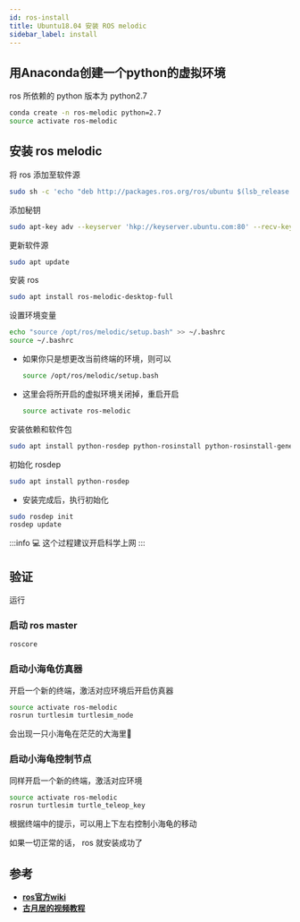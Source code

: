 ```yaml
---
id: ros-install
title: Ubuntu18.04 安装 ROS melodic
sidebar_label: install
---
```


## 用Anaconda创建一个python的虚拟环境

ros 所依赖的 python 版本为 python2.7

``` bash
conda create -n ros-melodic python=2.7
source activate ros-melodic
```

## 安装 ros melodic
将 ros 添加至软件源

``` bash
sudo sh -c 'echo "deb http://packages.ros.org/ros/ubuntu $(lsb_release -sc) main" > /etc/apt/sources.list.d/ros-latest.list'
```

添加秘钥

``` bash
sudo apt-key adv --keyserver 'hkp://keyserver.ubuntu.com:80' --recv-key C1CF6E31E6BADE8868B172B4F42ED6FBAB17C654
```

更新软件源

``` bash
sudo apt update
```

安装 ros

``` bash
sudo apt install ros-melodic-desktop-full
```

设置环境变量

``` bash
echo "source /opt/ros/melodic/setup.bash" >> ~/.bashrc
source ~/.bashrc
```
- 如果你只是想更改当前终端的环境，则可以
  
  ``` bash
  source /opt/ros/melodic/setup.bash
  ```
- 这里会将所开启的虚拟环境关闭掉，重启开启
  ``` bash
  source activate ros-melodic
  ```

安装依赖和软件包

``` bash
sudo apt install python-rosdep python-rosinstall python-rosinstall-generator python-wstool build-essential
```

初始化 rosdep

``` bash
sudo apt install python-rosdep
```

- 安装完成后，执行初始化
  
``` bash
sudo rosdep init
rosdep update
```

:::info :computer:
这个过程建议开启科学上网
:::

## 验证
运行

### 启动 ros master
``` bash
roscore
```

### 启动小海龟仿真器
开启一个新的终端，激活对应环境后开启仿真器
``` bash
source activate ros-melodic
rosrun turtlesim turtlesim_node
```
会出现一只小海龟在茫茫的大海里:turtle:

### 启动小海龟控制节点
同样开启一个新的终端，激活对应环境
``` bash
source activate ros-melodic
rosrun turtlesim turtle_teleop_key
```

根据终端中的提示，可以用上下左右控制小海龟的移动

如果一切正常的话， ros 就安装成功了

## 参考
- **[ros官方wiki](http://wiki.ros.org/melodic/Installation/Ubuntu)**
- **[古月居的视频教程](https://www.bilibili.com/video/BV1zt411G7Vn?p=5)**